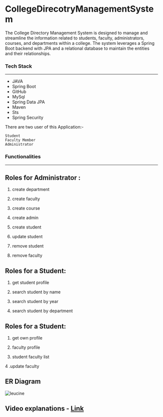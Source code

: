 # CollegeDirecotryManagementSystem

The College Directory Management System is designed to manage and streamline the information related to students, faculty, administrators, courses, and departments within a college. The system leverages a Spring Boot backend with JPA and a relational database to maintain the entities and their relationships.

### Tech Stack

------------

- JAVA
- Spring Boot
- GitHub
- MySql
- Spring Data JPA
- Maven
- Sts
- Spring Security

There are two user of this Application:-

    Student
    Faculty Member
    Administrator


### Functionalities

------------
## Roles for Administrator :

1. create department

2. create faculty

3. create course

4. create admin

5. create student

6. update student

7. remove student

8. remove faculty


## Roles for a Student:

1. get student profile

2. search student by name

3. search student by year

4. search student by department

## Roles for a Student:

1. get own profile

2. faculty profile

3. student faculty list

4 .update faculty


## ER Diagram

![leucine](https://github.com/user-attachments/assets/b76bd0fa-7b5c-44ec-a588-c2dad5ba2b7e)


## Video explanations -  [Link](https://github.com/rajsaurabh78/LibrarySystemFrontend)
